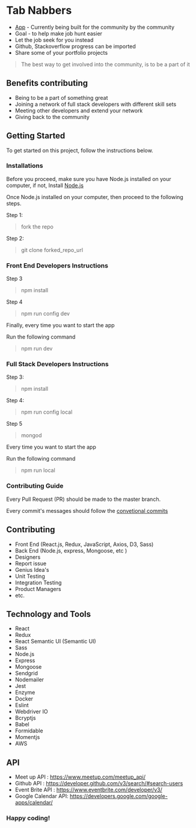 # Tab Nabbers

- [App](http://bootcruitphase2.herokuapp.com/) - Currently being built for the community by the community
- Goal -  to help make job hunt easier
- Let the job seek for you instead
- Github, Stackoverflow progress can be imported
- Share some of your portfolio projects

> The best way to get involved into the community, is to be a part of it


## Benefits contributing

- Being to be a part of something great
- Joining a network of full stack developers with different skill sets
- Meeting other developers and extend your network
- Giving back to the community



## Getting Started

To get started on this project, follow the instructions below.

### Installations

Before you proceed, make sure you have Node.js installed on your computer, if not, Install [Node.js](https://nodejs.org/en/)




Once Node.js installed on your computer, then proceed to the following steps.


Step 1:

> fork the repo

Step 2:

> git clone forked_repo_url



### Front End Developers Instructions

Step 3
> npm install

Step 4
> npm run config dev



Finally, every time you want to start the app

Run the following command
> npm run dev





### Full Stack Developers Instructions

Step 3:
> npm install


Step 4:
> npm run config local

Step 5
> mongod

Every time you want to start the app

Run the following command
> npm run local



### Contributing Guide

Every Pull Request (PR) should be made to the master branch. 

Every commit's messages should follow the [convetional commits](https://conventionalcommits.org/)



## Contributing
  - Front End (React.js, Redux, JavaScript, Axios, D3, Sass)
  - Back End (Node.js, express, Mongoose, etc )
  - Designers
  - Report issue
  - Genius Idea's
  - Unit Testing
  - Integration Testing
  - Product Managers
  - etc.


  
  
## Technology and Tools
  - React
  - Redux
  - React Semantic UI (Semantic UI)
  - Sass
  - Node.js
  - Express
  - Mongoose
  - Sendgrid
  - Nodemailer
  - Jest
  - Enzyme
  - Docker
  - Eslint
  - Webdriver IO
  - Bcryptjs
  - Babel
  - Formidable
  - Momentjs
  - AWS



## API
  - Meet up API : https://www.meetup.com/meetup_api/
  - Github API : https://developer.github.com/v3/search/#search-users
  - Event Brite API : https://www.eventbrite.com/developer/v3/
  - Google Calendar API: https://developers.google.com/google-apps/calendar/
  
  


### Happy coding!